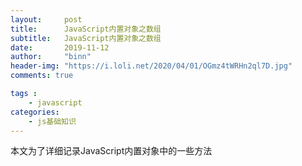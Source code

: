 ```yaml
---
layout:     post
title:      JavaScript内置对象之数组
subtitle:   JavaScript内置对象之数组
date:       2019-11-12
author:     "binn"
header-img: "https://i.loli.net/2020/04/01/OGmz4tWRHn2ql7D.jpg"
comments: true

tags :
    - javascript
categories:
    - js基础知识
---
```


本文为了详细记录JavaScript内置对象中的一些方法

